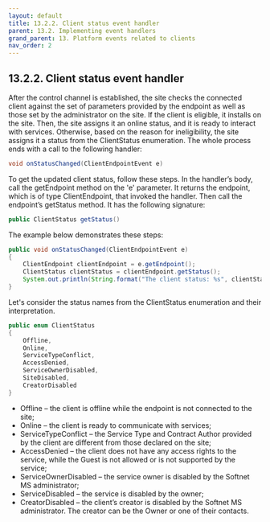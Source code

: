 ```yaml
---
layout: default
title: 13.2.2. Client status event handler
parent: 13.2. Implementing event handlers
grand_parent: 13. Platform events related to clients
nav_order: 2
---
```


## 13.2.2. Client status event handler

After the control channel is established, the site checks the connected client against the set of parameters provided by the endpoint as well as those set by the administrator on the site. If the client is eligible, it installs on the site. Then, the site assigns it an online status, and it is ready to interact with services. Otherwise, based on the reason for ineligibility, the site assigns it a status from the <span class="datatype">ClientStatus</span> enumeration. The whole process ends with a call to the following handler:
```java
void onStatusChanged(ClientEndpointEvent e)
```

To get the updated client status, follow these steps. In the handler’s body, call the <span class="method">getEndpoint</span> method on the 'e' parameter. It returns the endpoint, which is of type <span class="datatype">ClientEndpoint</span>, that invoked the handler. Then call the endpoint’s <span class="method">getStatus</span> method. It has the following signature:
```java
public ClientStatus getStatus()
```

The example below demonstrates these steps:
```java
public void onStatusChanged(ClientEndpointEvent e)
{
    ClientEndpoint clientEndpoint = e.getEndpoint();
    ClientStatus clientStatus = clientEndpoint.getStatus();
    System.out.println(String.format("The client status: %s", clientStatus)); 
}
```

Let's consider the status names from the <span class="datatype">ClientStatus</span> enumeration and their interpretation.
```java
public enum ClientStatus
{
    Offline,
    Online,
    ServiceTypeConflict,
    AccessDenied,    
    ServiceOwnerDisabled,
    SiteDisabled,
    CreatorDisabled
}
```
*	<span class="text-monospace">Offline</span> – the client is offline while the endpoint is not connected to the site;
*	<span class="text-monospace">Online</span> – the client is ready to communicate with services;
*	<span class="text-monospace">ServiceTypeConflict</span> – the Service Type and Contract Author provided by the client are different from those declared on the site;
*	<span class="text-monospace">AccessDenied</span> – the client does not have any access rights to the service, while the Guest is not allowed or is not supported by the service;
*	<span class="text-monospace">ServiceOwnerDisabled</span> – the service owner is disabled by the Softnet MS administrator;
*	<span class="text-monospace">ServiceDisabled</span> – the service is disabled by the owner;
*	<span class="text-monospace">CreatorDisabled</span> – the client’s creator is disabled by the Softnet MS administrator. The creator can be the Owner or one of their contacts.
